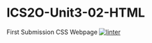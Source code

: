 # ICS2O-Unit3-02-HTML
First Submission CSS Webpage 
[![linter](https://github.com/Charlie-Dumpit-Jr/ICS2O-Unit3-02-HTML/workflows/linter/badge.svg)](https://github.com/marketplace/actions/super-linter)  
